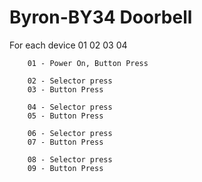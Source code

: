 # Byron-BY34 Doorbell 

For each device 01 02 03 04

        01 - Power On, Button Press

        02 - Selector press
        03 - Button Press

        04 - Selector press
        05 - Button Press

        06 - Selector press
        07 - Button Press

        08 - Selector press
        09 - Button Press

